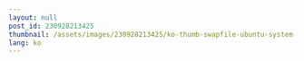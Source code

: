 ```yaml
---
layout: null
post_id: 230928213425
thumbnail: /assets/images/230928213425/ko-thumb-swapfile-ubuntu-system-monitor.png
lang: ko
---
```

